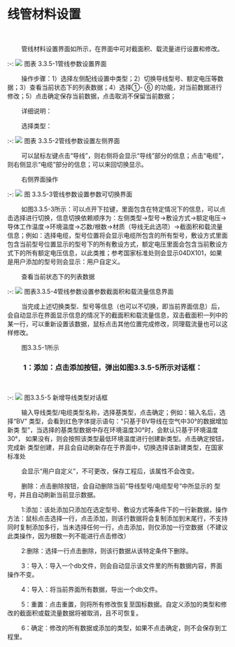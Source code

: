 

# 线管材料设置
<br/>

 &emsp;&emsp;管线材料设置界面如所示，在界面中可对截面积、载流量进行设置和修改。

:-: ![](images/78.png)
图表 3.3.5-1管线参数设置界面
<br/>

 &emsp;&emsp;操作步骤：1）选择左侧配线设置中类型；2）切换导线型号、额定电压等数据；3）查看当前状态下的列表数据；4）选择①\- ⑥ 的功能，对当前数据进行修改；5）点击确定保存当前数据，点击取消不保留当前数据；

 &emsp;&emsp;详细说明：

 &emsp;&emsp;选择类型：
<br/>

:-: ![](images/79.png)
图表 3.3.5-2管线参数设置左侧界面
<br/>

 &emsp;&emsp;可以鼠标左键点击“导线”，则右侧将会显示“导线”部分的信息；点击“电缆”，则右侧显示“电缆”部分的信息；可以来回切换显示。

 &emsp;&emsp;右侧界面操作
<br/>

:-: ![](images/80.png)
图 3.3.5-3管线参数设置参数可切换界面
<br/>

 &emsp;&emsp;如图3.3.5-3所示：可以点开下拉键，里面包含在特定情况下的信息，可以点击选择进行切换，信息切换依赖顺序为：左侧类型\->型号\->敷设方式\->额定电压\->导体工作温度\->环境温度\->芯数/根数\->材质（导线无此选项）\-\>截面积和载流量信息；例如：选择电缆，型号位置将会显示电缆所包含的所有型号，敷设方式里面包含当前型号位置显示的型号下的所有敷设方式，额定电压里面会包含当前敷设方式下的所有额定电压信息，以此类推；参考国家标准处则会显示04DX101，如果是用户添加的型号则会显示：用户自定义。

 &emsp;&emsp;查看当前状态下的列表数据
<br/>

:-: ![](images/81.png)
图表3.3.5-4管线参数设置参数截面积和载流量信息界面
<br/>

 &emsp;&emsp;当完成上述切换类型、型号等信息（也可以不切换，即当前界面信息）后，会自动显示在界面显示信息的情况下的截面积和载流量信息，双击截面积一列中的某一行，可以重新设置该数据，鼠标点击其他位置完成修改，同理载流量也可以这样修改。

 &emsp;&emsp;图3.3.5-1所示

###  &emsp;&emsp;1：添加：点击添加按钮，弹出如图3.3.5-5所示对话框：
<br/>

:-: ![](images/82.png)
图3.3.5-5 新增导线类型对话框
<br/>

 &emsp;&emsp;输入导线类型/电缆类型名称，选择基类型，点击确定；例如：输入名后，选择“BV”  类型，会看到红色字体提示语句：“只基于BV导线在空气中30°的数据增加新类  型”，当选择的基类型数据中存在环境温度30°时，会默认只基于环境温度30°，  如果没有，则会按照该类型最低环境温度进行创建新类型。点击确定按钮，完成新  类型创建，并且会自动刷新存在于界面中，切换选择该新建类型，在国家标准处

 &emsp;&emsp;会显示“用户自定义”，不可更改，保存工程后，该属性不会改变。

 &emsp;&emsp;删除：点击删除按钮，会自动删除当前“导线型号/电缆型号”中所显示的  型  号，并且自动刷新当前显示数据。

 &emsp;&emsp;1:添加：该处添加只添加在选定型号、敷设方式等条件下的一行新数据，操作方法：鼠标点击选择一行，点击添加，则该行数据将会复制添加到末尾行，不支持同时复制添加多行，当未选择任何一行，点击添加，则仅添加一行空数据（不建议此类操作，因为根数一列不能进行点击修改）

 &emsp;&emsp;2:删除：选择一行点击删除，则该行数据从该特定条件下删除。

 &emsp;&emsp;3：导入：导入一个db文件，则会自动显示该文件里的所有数据内容，界面操作不变。

 &emsp;&emsp;4：导入：将当前界面所有数据，导出一个db文件。

 &emsp;&emsp;5：重置：点击重置，则将所有修改恢复至国标数据。自定义添加的类型和修改的截面积或载流量数据将被取消，且不可恢复。

 &emsp;&emsp;6：确定：修改的所有数据或添加的类型，如果不点击确定，则不会保存到工程里。